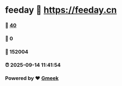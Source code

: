 # feeday :link: https://feeday.cn 
### :page_facing_up: [40](https://feeday.cn/tag.html) 
### :speech_balloon: 0 
### :hibiscus: 152004 
### :alarm_clock: 2025-09-14 11:41:54 
### Powered by :heart: [Gmeek](https://github.com/Meekdai/Gmeek)
